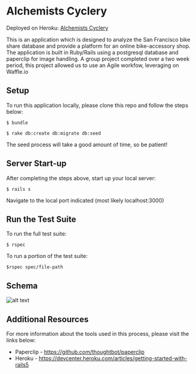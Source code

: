 # Alchemists Cyclery

Deployed on Heroku: [Alchemists Cyclery](http://alchemists-cyclery.herokuapp.com/)

This is an application which is designed to analyze the San Francisco bike share database and provide a platform for an online bike-accessory shop. The application is built in Ruby/Rails using a postgresql database and paperclip for image handling. A group project completed over a two week period, this project allowed us to use an Agile workfow, leveraging on Waffle.io


## Setup

To run this application locally, please clone this repo and follow the steps below:

`$ bundle`

`$ rake db:create db:migrate db:seed`

The seed process will take a good amount of time, so be patient!

## Server Start-up

After completing the steps above, start up your local server:

`$ rails s`

Navigate to the local port indicated (most likely localhost:3000)

## Run the Test Suite

To run the full test suite:

`$ rspec`

To run a portion of the test suite:

`$rspec spec/file-path`

## Schema

![alt text](schema.png "schema.png")


## Additional Resources

For more information about the tools used in this process, please visit the links below:

* Paperclip - https://github.com/thoughtbot/paperclip
* Heroku - https://devcenter.heroku.com/articles/getting-started-with-rails5
